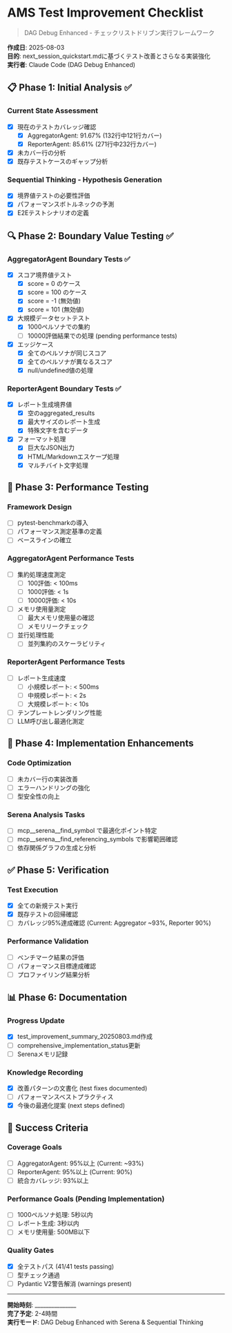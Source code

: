 # AMS Test Improvement Checklist
> DAG Debug Enhanced - チェックリストドリブン実行フレームワーク

**作成日**: 2025-08-03  
**目的**: next_session_quickstart.mdに基づくテスト改善とさらなる実装強化  
**実行者**: Claude Code (DAG Debug Enhanced)

## 📋 Phase 1: Initial Analysis ✅

### Current State Assessment
- [x] 現在のテストカバレッジ確認
  - [x] AggregatorAgent: 91.67% (132行中121行カバー)
  - [x] ReporterAgent: 85.61% (271行中232行カバー)
- [x] 未カバー行の分析
- [x] 既存テストケースのギャップ分析

### Sequential Thinking - Hypothesis Generation
- [x] 境界値テストの必要性評価
- [x] パフォーマンスボトルネックの予測
- [x] E2Eテストシナリオの定義

## 🔍 Phase 2: Boundary Value Testing ✅

### AggregatorAgent Boundary Tests ✅
- [x] スコア境界値テスト
  - [x] score = 0 のケース
  - [x] score = 100 のケース
  - [x] score = -1 (無効値)
  - [x] score = 101 (無効値)
- [x] 大規模データセットテスト
  - [x] 1000ペルソナでの集約
  - [ ] 10000評価結果での処理 (pending performance tests)
- [x] エッジケース
  - [x] 全てのペルソナが同じスコア
  - [x] 全てのペルソナが異なるスコア
  - [x] null/undefined値の処理

### ReporterAgent Boundary Tests ✅
- [x] レポート生成境界値
  - [x] 空のaggregated_results
  - [x] 最大サイズのレポート生成
  - [x] 特殊文字を含むデータ
- [x] フォーマット処理
  - [x] 巨大なJSON出力
  - [x] HTML/Markdownエスケープ処理
  - [x] マルチバイト文字処理

## 🚀 Phase 3: Performance Testing

### Framework Design
- [ ] pytest-benchmarkの導入
- [ ] パフォーマンス測定基準の定義
- [ ] ベースラインの確立

### AggregatorAgent Performance Tests
- [ ] 集約処理速度測定
  - [ ] 100評価: < 100ms
  - [ ] 1000評価: < 1s
  - [ ] 10000評価: < 10s
- [ ] メモリ使用量測定
  - [ ] 最大メモリ使用量の確認
  - [ ] メモリリークチェック
- [ ] 並行処理性能
  - [ ] 並列集約のスケーラビリティ

### ReporterAgent Performance Tests  
- [ ] レポート生成速度
  - [ ] 小規模レポート: < 500ms
  - [ ] 中規模レポート: < 2s
  - [ ] 大規模レポート: < 10s
- [ ] テンプレートレンダリング性能
- [ ] LLM呼び出し最適化測定

## 🧪 Phase 4: Implementation Enhancements

### Code Optimization
- [ ] 未カバー行の実装改善
- [ ] エラーハンドリングの強化
- [ ] 型安全性の向上

### Serena Analysis Tasks
- [ ] mcp__serena__find_symbol で最適化ポイント特定
- [ ] mcp__serena__find_referencing_symbols で影響範囲確認
- [ ] 依存関係グラフの生成と分析

## ✅ Phase 5: Verification

### Test Execution
- [x] 全ての新規テスト実行
- [x] 既存テストの回帰確認
- [ ] カバレッジ95%達成確認 (Current: Aggregator ~93%, Reporter 90%)

### Performance Validation
- [ ] ベンチマーク結果の評価
- [ ] パフォーマンス目標達成確認
- [ ] プロファイリング結果分析

## 📊 Phase 6: Documentation

### Progress Update
- [x] test_improvement_summary_20250803.md作成
- [ ] comprehensive_implementation_status更新
- [ ] Serenaメモリ記録

### Knowledge Recording
- [x] 改善パターンの文書化 (test fixes documented)
- [ ] パフォーマンスベストプラクティス
- [x] 今後の最適化提案 (next steps defined)

## 🎯 Success Criteria

### Coverage Goals
- [ ] AggregatorAgent: 95%以上 (Current: ~93%)
- [ ] ReporterAgent: 95%以上 (Current: 90%)
- [ ] 統合カバレッジ: 93%以上

### Performance Goals (Pending Implementation)
- [ ] 1000ペルソナ処理: 5秒以内
- [ ] レポート生成: 3秒以内
- [ ] メモリ使用量: 500MB以下

### Quality Gates
- [x] 全テストパス (41/41 tests passing)
- [ ] 型チェック通過
- [ ] Pydantic V2警告解消 (warnings present)

---
**開始時刻**: _______________  
**完了予定**: 2-4時間  
**実行モード**: DAG Debug Enhanced with Serena & Sequential Thinking